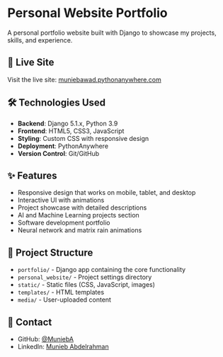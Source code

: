 # Personal Website Portfolio

A personal portfolio website built with Django to showcase my projects, skills, and experience.

## 🔗 Live Site

Visit the live site: [muniebawad.pythonanywhere.com](https://muniebawad.pythonanywhere.com)

## 🛠️ Technologies Used

- **Backend**: Django 5.1.x, Python 3.9
- **Frontend**: HTML5, CSS3, JavaScript
- **Styling**: Custom CSS with responsive design
- **Deployment**: PythonAnywhere
- **Version Control**: Git/GitHub

## ✨ Features

- Responsive design that works on mobile, tablet, and desktop
- Interactive UI with animations
- Project showcase with detailed descriptions
- AI and Machine Learning projects section
- Software development portfolio
- Neural network and matrix rain animations

## 📁 Project Structure

- `portfolio/` - Django app containing the core functionality
- `personal_website/` - Project settings directory
- `static/` - Static files (CSS, JavaScript, images)
- `templates/` - HTML templates
- `media/` - User-uploaded content

## 👤 Contact

- GitHub: [@MuniebA](https://github.com/MuniebA)
- LinkedIn: [Munieb Abdelrahman](https://www.linkedin.com/in/munieb-abdelrahman/)
